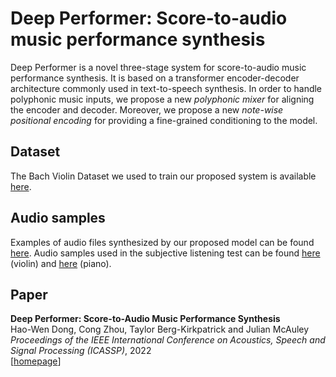# Deep Performer: Score-to-audio music performance synthesis

Deep Performer is a novel three-stage system for score-to-audio music performance synthesis. It is based on a transformer encoder-decoder architecture commonly used in text-to-speech synthesis. In order to handle polyphonic music inputs, we propose a new _polyphonic mixer_ for aligning the encoder and decoder. Moreover, we propose a new _note-wise positional encoding_ for providing a fine-grained conditioning to the model.

## Dataset

The Bach Violin Dataset we used to train our proposed system is available [here](https://salu133445.github.io/bach-violin/).

## Audio samples

Examples of audio files synthesized by our proposed model can be found [here](https://salu133445.github.io/deepperformer). Audio samples used in the subjective listening test can be found [here](https://salu133445.github.io/deepperformer/violin) (violin) and [here](https://salu133445.github.io/deepperformer/piano) (piano).

## Paper

__Deep Performer: Score-to-Audio Music Performance Synthesis__<br>
Hao-Wen Dong, Cong Zhou, Taylor Berg-Kirkpatrick and Julian McAuley<br>
_Proceedings of the IEEE International Conference on Acoustics, Speech and Signal Processing (ICASSP)_, 2022<br>
[[homepage](https://github.com/salu133445/deepperformer)]
